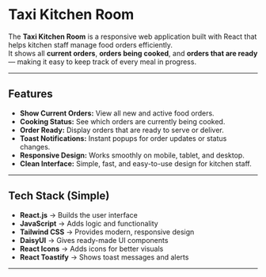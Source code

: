 # Taxi Kitchen Room

The **Taxi Kitchen Room** is a responsive web application built with React that helps kitchen staff manage food orders efficiently.  
It shows all **current orders**, **orders being cooked**, and **orders that are ready** — making it easy to keep track of every meal in progress.

---

## Features

- **Show Current Orders:** View all new and active food orders.  
- **Cooking Status:** See which orders are currently being cooked.  
- **Order Ready:** Display orders that are ready to serve or deliver.  
- **Toast Notifications:** Instant popups for order updates or status changes.  
- **Responsive Design:** Works smoothly on mobile, tablet, and desktop.  
- **Clean Interface:** Simple, fast, and easy-to-use design for kitchen staff.

---

## Tech Stack (Simple)

- **React.js** → Builds the user interface  
- **JavaScript** → Adds logic and functionality  
- **Tailwind CSS** → Provides modern, responsive design  
- **DaisyUI** → Gives ready-made UI components  
- **React Icons** → Adds icons for better visuals  
- **React Toastify** → Shows toast messages and alerts  

---

